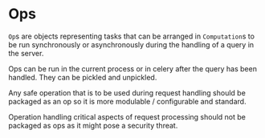 # Ops

`Op`s are objects representing tasks that can be arranged in `Computation`s to be run synchronously or asynchronously during the handling of a query in the server.

Ops can be run in the current process or in celery after the query has been handled. They can be pickled and unpickled.

Any safe operation that is to be used during request handling should be packaged as an op so it is more modulable / configurable and standard.

Operation handling critical aspects of request processing should not be packaged as ops as it might pose a security threat.